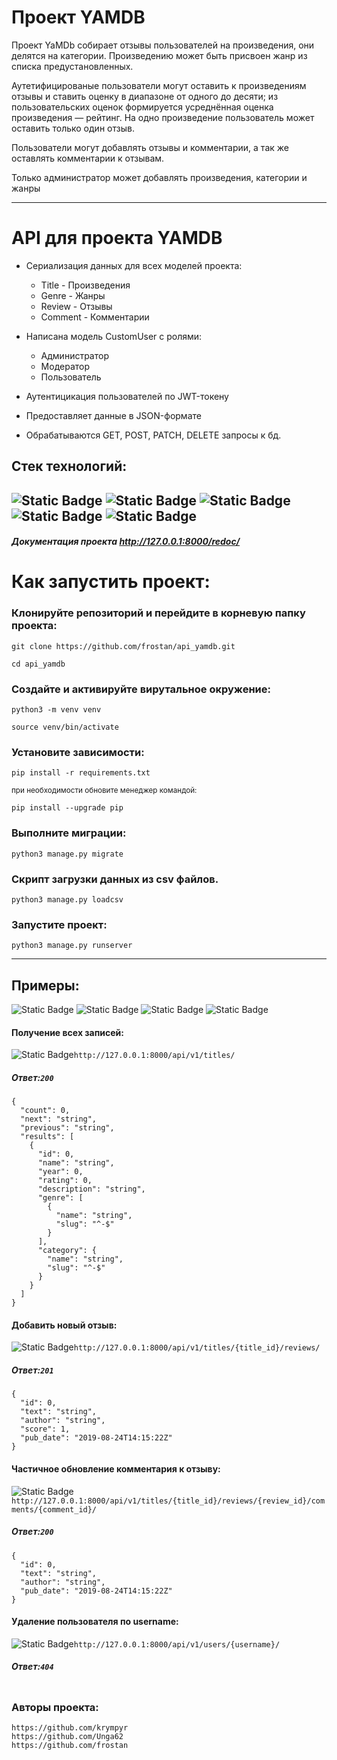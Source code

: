 # Проект YAMDB
Проект YaMDb собирает отзывы пользователей на произведения, они делятся на категории.
Произведению может быть присвоен жанр из списка предустановленных.

Аутетифицированые пользователи могут оставить к произведениям отзывы и ставить оценку в диапазоне от одного до десяти; из пользовательских оценок формируется усреднённая оценка произведения — рейтинг. На одно произведение пользователь может оставить только один отзыв.

Пользователи могут добавлять отзывы и комментарии, а так же оставлять комментарии к отзывам.


Только администратор может добавлять произведения, категории и жанры

---

# API для проекта YAMDB
* Сериализация данных для всех моделей проекта:
   * Title - Произведения
   * Genre - Жанры
   * Review - Отзывы
   * Comment - Комментарии

* Написана модель CustomUser c ролями:
   * Администратор
   * Модератор
   * Пользователь

* Аутентицикация пользователей по JWT-токену
* Предоставляет данные в JSON-формате
* Обрабатываются GET, POST, PATCH, DELETE запросы к бд.



## Стек технологий:

![Static Badge](https://img.shields.io/badge/Python-3.8-green)
![Static Badge](https://img.shields.io/badge/Django-green)
![Static Badge](https://img.shields.io/badge/REST_framework-red)
![Static Badge](https://img.shields.io/badge/Simple_JWT-blue)
![Static Badge](https://img.shields.io/badge/SQLite-blue)
---

##### Документация проекта http://127.0.0.1:8000/redoc/

# Как запустить проект:

### Клонируйте репозиторий и перейдите в корневую папку проекта:

```
git clone https://github.com/frostan/api_yamdb.git

cd api_yamdb
```

### Создайте и активируйте вирутальное окружение:


```
python3 -m venv venv

source venv/bin/activate
```

### Установите зависимости:

```
pip install -r requirements.txt
```
<sub>при необходимости обновите менеджер командой:</sub>
```
pip install --upgrade pip
```

### Выполните миграции:

```
python3 manage.py migrate
```
### Скрипт загрузки данных из csv файлов.
```
python3 manage.py loadcsv 
```

### Запустите проект:

```
python3 manage.py runserver
```
---
## Примеры:
![Static Badge](https://img.shields.io/badge/GET-1fa7)
![Static Badge](https://img.shields.io/badge/POST-00BFFF)
![Static Badge](https://img.shields.io/badge/PATCH-FF8C00)
![Static Badge](https://img.shields.io/badge/DEL-FF0000)


#### Получение всех записей:
![Static Badge](https://img.shields.io/badge/GET-1fa7)```http://127.0.0.1:8000/api/v1/titles/```

##### Ответ:```200```
```
{
  "count": 0,
  "next": "string",
  "previous": "string",
  "results": [
    {
      "id": 0,
      "name": "string",
      "year": 0,
      "rating": 0,
      "description": "string",
      "genre": [
        {
          "name": "string",
          "slug": "^-$"
        }
      ],
      "category": {
        "name": "string",
        "slug": "^-$"
      }
    }
  ]
}
```

#### Добавить новый отзыв:
![Static Badge](https://img.shields.io/badge/POST-00BFFF)```http://127.0.0.1:8000/api/v1/titles/{title_id}/reviews/```

##### Ответ:```201```
```
{
  "id": 0,
  "text": "string",
  "author": "string",
  "score": 1,
  "pub_date": "2019-08-24T14:15:22Z"
}
```

#### Частичное обновление комментария к отзыву:
![Static Badge](https://img.shields.io/badge/PATCH-FF8C00)```http://127.0.0.1:8000/api/v1/titles/{title_id}/reviews/{review_id}/comments/{comment_id}/```

##### Ответ:```200```
```
{
  "id": 0,
  "text": "string",
  "author": "string",
  "pub_date": "2019-08-24T14:15:22Z"
}
```

#### Удаление пользователя по username:
![Static Badge](https://img.shields.io/badge/DEL-FF0000)```http://127.0.0.1:8000/api/v1/users/{username}/```

##### Ответ:```404```
```
```



### Авторы проекта:
```
https://github.com/krympyr
https://github.com/Unga62
https://github.com/frostan
```